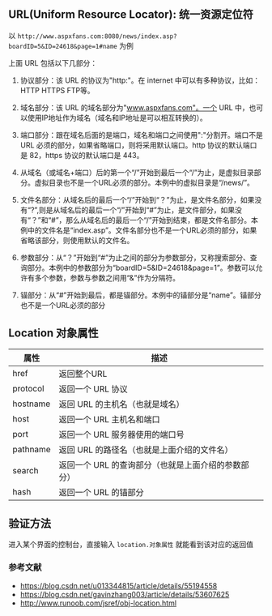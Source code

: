 ## URL(Uniform Resource Locator): 统一资源定位符
以 `http://www.aspxfans.com:8080/news/index.asp?boardID=5&ID=24618&page=1#name` 为例

上面 URL 包括以下几部分：

1. 协议部分：该 URL 的协议为"http:"。在 internet 中可以有多种协议，比如：HTTP HTTPS FTP等。

2. 域名部分：该 URL 的域名部分为"www.aspxfans.com"。一个 URL 中，也可以使用IP地址作为域名（域名和IP地址是可以相互转换的）。

3. 端口部分：跟在域名后面的是端口，域名和端口之间使用":"分割开。端口不是 URL 必须的部分，如果省略端口，则将采用默认端口。http 协议的默认端口是 82，https 协议的默认端口是 443。

4. 从域名（或域名+端口）后的第一个“/”开始到最后一个“/”为止，是虚拟目录部分。虚拟目录也不是一个URL必须的部分。本例中的虚拟目录是“/news/”。

5. 文件名部分：从域名后的最后一个“/”开始到“？”为止，是文件名部分，如果没有“?”,则是从域名后的最后一个“/”开始到“#”为止，是文件部分，如果没有“？”和“#”，那么从域名后的最后一个“/”开始到结束，都是文件名部分。本例中的文件名是“index.asp”。文件名部分也不是一个URL必须的部分，如果省略该部分，则使用默认的文件名。

6. 参数部分：从“？”开始到“#”为止之间的部分为参数部分，又称搜索部分、查询部分。本例中的参数部分为“boardID=5&ID=24618&page=1”。参数可以允许有多个参数，参数与参数之间用“&”作为分隔符。

7. 锚部分：从“#”开始到最后，都是锚部分。本例中的锚部分是“name”。锚部分也不是一个URL必须的部分


## Location 对象属性

| 属性         | 描述
| ---          | --- 
| href         | 返回整个URL
| protocol     | 返回一个 URL 协议
| hostname     | 返回 URL 的主机名（也就是域名）
| host         | 返回一个 URL 主机名和端口
| port         | 返回一个 URL 服务器使用的端口号
| pathname     | 返回 URL 的路径名（也就是上面介绍的文件名）
| search       | 返回一个 URL 的查询部分（也就是上面介绍的参数部分）
| hash         | 返回一个 URL 的锚部分

## 验证方法
进入某个界面的控制台，直接输入 `location.对象属性` 就能看到该对应的返回值


### 参考文献
* https://blog.csdn.net/u013344815/article/details/55194558
* https://blog.csdn.net/gavinzhang003/article/details/53607625
* http://www.runoob.com/jsref/obj-location.html